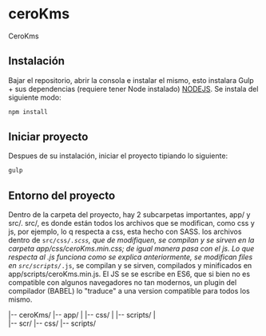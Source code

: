 # ceroKms
CeroKms

## Instalación

Bajar el repositorio, abrir la consola e instalar el mismo, esto instalara Gulp + sus dependencias (requiere tener Node instalado)
[NODEJS](https://nodejs.org/es/download/). Se instala del siguiente modo:

```bash
npm install
```

## Iniciar proyecto

Despues de su instalación, iniciar el proyecto tipiando lo siguiente:

```bash
gulp
```

## Entorno del proyecto
Dentro de la carpeta del proyecto, hay 2 subcarpetas importantes, app/ y src/.
src/, es donde están todos los archivos que se modifican, como css y js, por ejemplo, lo q respecta a css, esta hecho con SASS. los archivos dentro de <code>src/css/*.scss</code>, que de modifiquen, se compilan y se sirven en la carpeta app/css/ceroKms.min.css; de igual manera pasa con el js.
Lo que respecta al .js funciona como se explica anteriormente, se modifican files en <code>src/scripts/*.js</code>, se compilan y se sirven, compilados y minificados en app/scripts/ceroKms.min.js.
El JS se se escribe en ES6, que si bien no es compatible con algunos navegadores no tan modernos, un plugin del compilador (BABEL) lo "traduce" a una version compatible para todos los mismo.

|-- ceroKms/
    |-- app/
    |   |-- css/
    |   |-- scripts/
    |   
    |-- scr/
        |-- css/
        |-- scripts/
